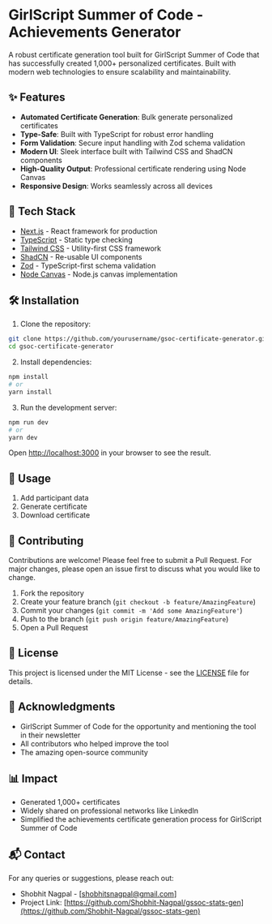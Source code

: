 # GirlScript Summer of Code - Achievements Generator

A robust certificate generation tool built for GirlScript Summer of Code that has successfully created 1,000+ personalized certificates. Built with modern web technologies to ensure scalability and maintainability.

## ✨ Features

- **Automated Certificate Generation**: Bulk generate personalized certificates
- **Type-Safe**: Built with TypeScript for robust error handling
- **Form Validation**: Secure input handling with Zod schema validation
- **Modern UI**: Sleek interface built with Tailwind CSS and ShadCN components
- **High-Quality Output**: Professional certificate rendering using Node Canvas
- **Responsive Design**: Works seamlessly across all devices

## 🚀 Tech Stack

- [Next.js](https://nextjs.org/) - React framework for production
- [TypeScript](https://www.typescriptlang.org/) - Static type checking
- [Tailwind CSS](https://tailwindcss.com/) - Utility-first CSS framework
- [ShadCN](https://ui.shadcn.com/) - Re-usable UI components
- [Zod](https://zod.dev/) - TypeScript-first schema validation
- [Node Canvas](https://github.com/Automattic/node-canvas) - Node.js canvas implementation

## 🛠️ Installation

1. Clone the repository:

```bash
git clone https://github.com/yourusername/gsoc-certificate-generator.git
cd gsoc-certificate-generator
```

2. Install dependencies:

```bash
npm install
# or
yarn install
```

3. Run the development server:

```bash
npm run dev
# or
yarn dev
```

Open [http://localhost:3000](http://localhost:3000) in your browser to see the result.

## 📝 Usage

1. Add participant data
2. Generate certificate
3. Download certificate

## 🤝 Contributing

Contributions are welcome! Please feel free to submit a Pull Request. For major changes, please open an issue first to discuss what you would like to change.

1. Fork the repository
2. Create your feature branch (`git checkout -b feature/AmazingFeature`)
3. Commit your changes (`git commit -m 'Add some AmazingFeature'`)
4. Push to the branch (`git push origin feature/AmazingFeature`)
5. Open a Pull Request

## 📄 License

This project is licensed under the MIT License - see the [LICENSE](LICENSE) file for details.

## 🙌 Acknowledgments

- GirlScript Summer of Code for the opportunity and mentioning the tool in their newsletter
- All contributors who helped improve the tool
- The amazing open-source community

## 📊 Impact

- Generated 1,000+ certificates
- Widely shared on professional networks like LinkedIn
- Simplified the achievements certificate generation process for GirlScript Summer of Code

## 📬 Contact

For any queries or suggestions, please reach out:

- Shobhit Nagpal - [shobhitsnagpal@gmail.com]
- Project Link: [https://github.com/Shobhit-Nagpal/gssoc-stats-gen](https://github.com/Shobhit-Nagpal/gssoc-stats-gen)
